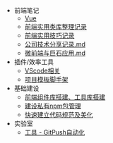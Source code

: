 * 前端笔记
    * [Vue](articles/notes-record/vue.md)
    * [前端实用类库整理记录](articles/notes-record/实用类库.md)
    * [前端实用技巧记录](articles/notes-record/实用技巧.md)
    * [公司技术分享记录.md](articles/notes-record/技术分享.md)
    * [微前端与巨石应用.md](articles/notes-record/微前端.md)
* 插件/效率工具
    * [VScode相关](articles/plugins/vscode/vscode-plugins.md)
    * [项目模板脚手架](articles/plugins/tsn-cli.md)
* 基础建设
    * [前端组件库搭建、工具库搭建](articles/base/build-library.md)
    * [建设私有npm包管理](articles/base/npm.md)
    * [快速建立代码规范及美化](articles/plugins/norm.md)
* 实验室
    * [工具 - GitPush自动化](articles/plugins/gp-cli.md)
